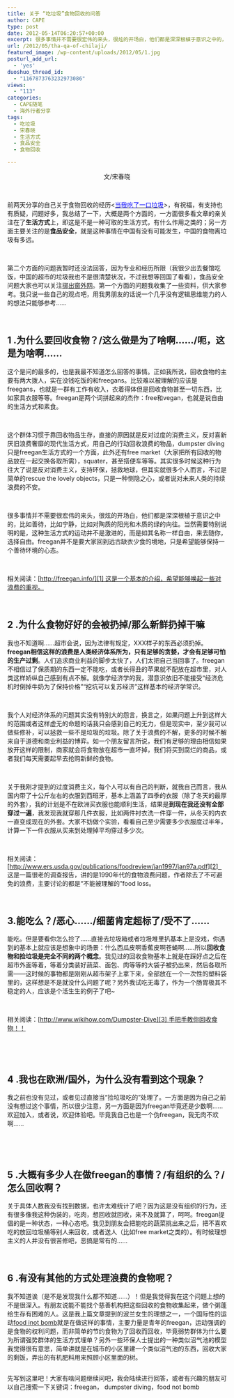 ```yaml
---
title: 关于 “吃垃圾”食物回收的问答
author: CAPE
type: post
date: 2012-05-14T06:20:57+00:00
excerpt: 很多事情并不需要很宏伟的来头，很炫的开场白，他们都是深深根植于意识之中的，比如善待，比如宁静，比如对陶质的阳光和木质的绿的向往。当然需要特别说明的是，这种生活方式的运动并不是激进的，而是如其名称一样自由，来去随你，选择自由。freegan并不是要大家回到远古缺衣少食的境地，只是希望能够保持一个善待环境的心态。
url: /2012/05/tha-qa-of-chilaji/
featured_image: /wp-content/uploads/2012/05/1.jpg
posturl_add_url:
  - 'yes'
duoshuo_thread_id:
  - "1167873763232973086"
views:
  - "113"
categories:
  - CAPE随笔
  - 海外行者分享
tags:
  - 吃垃圾
  - 宋春晓
  - 生活方式
  - 食品安全
  - 食物回收

---
```

<p style="text-align: center;">
  文/宋春晓
</p>

&nbsp;

前两天分享的自己关于食物回收的经历<<span style="color: #0000ff;"><a href="http://www.capechina.org/2012/05/i-took-a-bite-of-garbage/" target="_blank"><span style="color: #0000ff;">当我吃了一口垃圾</span></a></span>>，有祝福，有支持也有质疑，问题好多，我总结了一下，大概是两个方面的，一方面很多看文章的亲关注在了**生活方式**上，即这是不是一种可取的生活方式，有什么作用之类的；另一方面主要关注的是**食品安全**，就是这种事情在中国有没有可能发生，中国的食物离垃圾有多远。

&nbsp;

第二个方面的问题我暂时还没法回答，因为专业和经历所限（我很少出去餐馆吃饭，中国的超市的垃圾我也不是很清楚状况，不过我想等回国了看看），食品安全问题大家也可以关注<a href="http://www.zccw.info/" target="_blank">掷出窗外网</a>。第一个方面的问题我收集了一些资料，供大家参考。我只说一些自己的观点吧，用我男朋友的话说一个几乎没有逻辑思维能力的人的想法只能够参考……

&nbsp;

## 1 .为什么要回收食物？/这么做是为了啥啊……/呃，这是为啥啊……

这个是问的最多的，也是我最不知道怎么回答的事情。正如我所说，回收食物的主要有两大拨人，实在没钱吃饭的和freegans。比较难以被理解的应该是freegans，也就是一群有工作有收入，衣着得体但是回收食物甚至一切东西，比如家具衣服等等。freegan是两个词拼起来的杰作：free和vegan，也就是说自由的生活方式和素食。

&nbsp;

这个群体习惯于靠回收物品生存，直接的原因就是反对过度的消费主义，反对喜新厌旧浪费奢靡的现代生活方式，用自己的行动回收浪费的物品，dumpster diving只是freegan生活方式的一个方面，此外还有free market（大家把所有回收的物品放在一起交换各取所需），squater，甚至搭便车等等。其实很多时候这种行为往大了说是反对消费主义，支持环保，拯救地球，但其实就很多个人而言，不过是简单的rescue the lovely objects，只是一种恻隐之心，或者说对未来人类的持续浪费的不安。

&nbsp;

很多事情并不需要很宏伟的来头，很炫的开场白，他们都是深深根植于意识之中的，比如善待，比如宁静，比如对陶质的阳光和木质的绿的向往。当然需要特别说明的是，这种生活方式的运动并不是激进的，而是如其名称一样自由，来去随你，选择自由。freegan并不是要大家回到远古缺衣少食的境地，只是希望能够保持一个善待环境的心态。

&nbsp;

相关阅读：[http://freegan.info/][1] 这是一个基本的介绍，希望能够唤起一些对浪费的重视。  
<a href="http://www.youzhaopian.com/photo.do?method=view&photoId=2588557.360633283" target="_blank"><img src="http://link2.youzhaopian.com/pplink/JNJPX//tn3RaeXD+BmvJnCzHtjZeGiVtkYFUhFk/ctw=.jpg" alt="" /></a>

&nbsp;

## 2 .为什么食物好好的会被扔掉/那么新鲜扔掉干嘛

我也不知道啊……超市会说，因为法律有规定，XXX样子的东西必须扔掉。**freegan相信这样的浪费是人类经济体系所为，只有足够的贪婪，才会有足够可怕的生产过剩**。人们追求商业利益的脚步太快了，人们太把自己当回事了。freegan不相信过了保质期的东西一定不能吃，或者长得丑的苹果就不配放在超市里，对人类这样娇纵自己感到有点不解。就像学经济学的我，潜意识依旧不能接受“经济危机时倒掉牛奶为了保持价格”“挖坑可以复苏经济”这样基本的经济学常识。

&nbsp;

我个人对经济体系的问题其实没有特别大的怨言，换言之，如果问题上升到这样大的范围或者这样虚无的命题的话我只会感到自己的无力，但是现实中，至少我可以做些修补，可以拯救一些不是垃圾的垃圾。除了关于浪费的不解，更多的时候不解来自于道德和商业利益的博弈。如一个朋友留言所说，我们有足够的理由相信如果放开这样的限制，商家就会将食物放在超市一直坏掉，我们将买到腐烂的商品，或者我们每天需要起早去抢购新鲜的食物。

&nbsp;

关于我刚才提到的过度消费主义，每个人可以有自己的判断，就我自己而言，我从国内带了十公斤左右的衣服到西班牙，基本上涵盖了四季的衣服（除了冬天的最厚的外套），我的计划是不在欧洲买衣服也能顺利生活，结果是**到现在我还没有全部穿过一遍**，我发现我就穿那几件衣服，比如两件衬衣洗一件穿一件，从冬天的内衣一直变成现在的外套。大家不妨做个实验，看看自己至少需要多少衣服度过半年，计算一下一件衣服从买来到处理掉平均穿过多少次。

&nbsp;

相关阅读：[http://www.ers.usda.gov/publications/foodreview/jan1997/jan97a.pdf][2]   这是一篇很老的调查报告，讲的是1990年代的食物浪费问题，作者除去了不可避免的浪费，主要讨论的都是“不能被理解的”food loss。  
<a href="http://www.youzhaopian.com/photo.do?method=view&photoId=2588558.360633283" target="_blank"><img src="http://link2.youzhaopian.com/pplink/JNJPX//tn3Tj0nSbonzDXUkDxzqVSb4itA7JaW6AVTw=.jpg" alt="" /></a>

&nbsp;

## 3.能吃么？/恶心……/细菌肯定超标了/受不了……

能吃。但是要看你怎么捡了……直接去垃圾箱或者垃圾堆里扒基本上是没戏，你遇到的基本上就应该是想象中的场景：什么西瓜皮啊香蕉皮啊苍蝇啊……所以**回收食物和捡垃圾是完全不同的两个概念**。我见过的回收食物基本上就是在踩好点之后在超市外面等着，等着分类装好蔬菜、面包、肉等等的大袋子被扔出来，然后各取所需——这时候的事物都是刚刚从超市架子上拿下来，全部放在一个一次性的塑料袋里的，这样想是不是就没什么问题了呢？另外我试吃无毒了，作为一个肠胃极其不稳定的人，应该是个活生生的例子了吧~

&nbsp;

相关阅读：[http://www.wikihow.com/Dumpster-Dive][3] 手把手教你回收食物！！

&nbsp;

&nbsp;

## 4 .我也在欧洲/国外，为什么没有看到这个现象？

我之前也没有见过，或者见过直接当“捡垃圾吃的”处理了。一方面是因为自己之前没有想过这个事情，所以很少注意，另一方面是因为freegan毕竟还是少数啊……欢迎加入，或者说，欢迎体验吧。毕竟我自己也是一个伪freegan，我无肉不欢啊……

&nbsp;

&nbsp;

## 5 .大概有多少人在做freegan的事情？/有组织的么？/怎么回收啊？

关于具体人数我没有找到数据，也许太难统计了吧？因为这是没有组织的行为，还有很多像我这种伪装的，吃肉，想回收就回收，来不及就算了，呵呵。freegan提倡的是一种状态，一种心态吧。我见到朋友会把能吃的蔬菜挑出来之后，把不喜欢吃的放回垃圾桶等别人来回收，或者送人（比如free market之类的）。有时候理想主义的人并没有很苦修吧，恶搞是常有的……  
<a href="http://www.youzhaopian.com/photo.do?method=view&photoId=2588559.360633283" target="_blank"><img src="http://link2.youzhaopian.com/pplink/JNJPX//tn3SL1V1BBaaZUS6/XxbSv3AB+LQeYLoI4lE=.jpg" alt="" /></a>

&nbsp;

## 6 .有没有其他的方式处理浪费的食物呢？

我不知道诶（是不是发现我什么都不知道……）！但是我觉得我在这个问题上想的不是很深入。有朋友说能不能找个慈善机构把这些回收的食物收集起来，做个粥蓬给生存有困难的人。这是我上篇文章提到的波兰女生的理想之一，一个国际性的运动<a href="http://www.foodnotbombs.net/" target="_blank">food inot bomb</a>就是在做这样的事情，主要力量是青年的freegan，运动强调的是食物的权利问题，而非简单的节约食物为了回收而回收，毕竟弱势群体为什么要为所谓强势群体的生活方式埋单？另外一些环保人士提出的一种类似沼气池的模型我觉得很有意思，简单讲就是在城市的小区里建一个类似沼气池的东西，回收大家的剩饭，弄出的有机肥料用来照顾小区里面的树。

<a href="http://www.youzhaopian.com/photo.do?method=view&photoId=2588560.360633283" target="_blank"><img src="http://link2.youzhaopian.com/pplink/JNJPX//tn3QVJIqvofpZOz0dpXJgylfabtbJ4afJiec=.jpg" alt="" /></a>

先写到这里吧！大家有啥问题继续问吧，我会陆续进行回答，或者有兴趣的朋友可以自己搜索一下关键词：freegan， dumpster diving，food not bomb

 [1]: http://rrurl.cn/b4Y5sS
 [2]: http://rrurl.cn/fkUEt7
 [3]: http://rrurl.cn/cTICn3